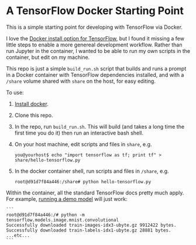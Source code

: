 # A TensorFlow Docker Starting Point

This is a simple starting point for developing with TensorFlow via Docker.

I love the [Docker install option for TensorFlow](https://www.tensorflow.org/versions/r0.9/get_started/os_setup.html#docker-installation), but I found it missing a few little steps to enable a more genereal development workflow. Rather than run Jupyter in the container, I wanted to be able to run my own scripts in the container, but edit on my machine.

This repo is just a simple `build_run.sh` script that builds and runs a prompt in a Docker container with TensorFlow dependencies installed, and with a `/share` volume shared with `share` on the host, for easy editing.

To use:

1. [Install docker](https://docs.docker.com/engine/installation/).
2. Clone this repo.
3. In the repo, run `build_run.sh`. This will build (and takes a long time the
first time you do it) then run an interactive bash shell.
4. On your host machine, edit scripts and files in `share`, e.g.

    ```
    you@yourhost$ echo "import tensorflow as tf; print tf" > share/hello-tensorflow.py
    ```

5. In the docker container shell, run scripts and files in `/share`, e.g.

    ```
    root@d91d7f84a446:/share# python hello-tensorflow.py
    ```

Within the container, all the standard TensorFlow docs pretty much apply. For example, [running a demo model](https://www.tensorflow.org/versions/r0.9/get_started/os_setup.html#run-a-tensorflow-demo-model) will just work:

    ```
    root@d91d7f84a446:/# python -m tensorflow.models.image.mnist.convolutional
    Successfully downloaded train-images-idx3-ubyte.gz 9912422 bytes.
    Successfully downloaded train-labels-idx1-ubyte.gz 28881 bytes. 
    ...etc...
    ```

